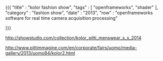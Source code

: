 {{{
    "title"    : "kolor fashion show",
    "tags"     : [ "openframeworks", "shader" ],
    "category" : "fashion show",
    "date"     : "2013",
    "row"  : "openframeworks software for real time camera acquisition processing"

}}}

http://showstudio.com/collection/kolor_pitti_menswear_s_s_2014

http://www.pittimmagine.com/en/corporate/fairs/uomo/media-gallery/2013/uomo84/kolor2.html